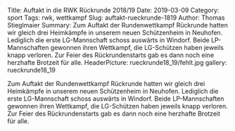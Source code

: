 Title: Auftakt in die RWK Rückrunde 2018/19
Date: 2019-03-09
Category: sport
Tags: rwk, wettkampf
Slug: auftakt-rueckrunde-1819
Author: Thomas Stieglmaier
Summary: Zum Auftakt der Rundenwettkampf Rückrunde hatten wir gleich drei Heimkämpfe in unserem neuen Schützenheim in Neuhofen. Lediglich die erste LG-Mannschaft schoss auswärts in Windorf. Beide LP-Mannschaften gewonnen ihren Wettkampf, die LG-Schützen haben jeweils knapp verloren. Zur Feier des Rückrundenstarts gab es dann noch eine herzhafte Brotzeit für alle.
HeaderPicture: rueckrunde18_19/fehlt.jpg
gallery: rueckrunde18_19

Zum Auftakt der Rundenwettkampf Rückrunde hatten wir gleich drei Heimkämpfe in unserem neuen Schützenheim in Neuhofen. Lediglich die erste LG-Mannschaft schoss auswärts in Windorf. Beide LP-Mannschaften gewonnen ihren Wettkampf, die LG-Schützen haben jeweils knapp verloren. Zur Feier des Rückrundenstarts gab es dann noch eine herzhafte Brotzeit für alle.